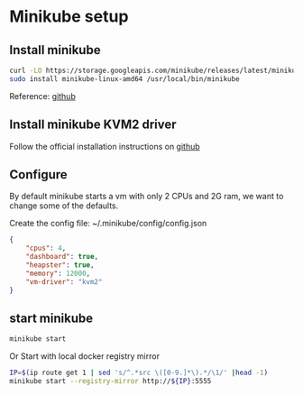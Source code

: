 # Minikube setup

## Install minikube
```bash
curl -LO https://storage.googleapis.com/minikube/releases/latest/minikube-linux-amd64 
sudo install minikube-linux-amd64 /usr/local/bin/minikube
```

Reference: [github](https://github.com/kubernetes/minikube)

## Install minikube KVM2 driver 
Follow the official installation instructions on [github](https://github.com/kubernetes/minikube/blob/master/docs/drivers.md#kvm2-driver)


## Configure

By default minikube starts a vm with only 2 CPUs and 2G ram, we want to change some of the defaults.

Create the config file: ~/.minikube/config/config.json
```json
{
    "cpus": 4,
    "dashboard": true,
    "heapster": true,
    "memory": 12000,
    "vm-driver": "kvm2"
}
```

## start minikube

```bash
minikube start
```

Or Start with local docker registry mirror

```bash
IP=$(ip route get 1 | sed 's/^.*src \([0-9.]*\).*/\1/' |head -1)
minikube start --registry-mirror http://${IP}:5555
```


